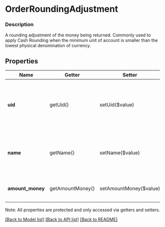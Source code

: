 # OrderRoundingAdjustment

### Description

A rounding adjustment of the money being returned. Commonly used to apply Cash Rounding when the minimum unit of account is smaller than the lowest physical denomination of currency.

## Properties
Name | Getter | Setter | Type | Description | Notes
------------ | ------------- | ------------- | ------------- | ------------- | -------------
**uid** | getUid() | setUid($value) | **string** | Unique ID that identifies the rounding adjustment only within this order. | [optional] 
**name** | getName() | setName($value) | **string** | The name of the rounding adjustment from the original sale Order. | [optional] 
**amount_money** | getAmountMoney() | setAmountMoney($value) | [**\SquareConnect\Model\Money**](Money.md) | Actual rounding adjustment amount. | [optional] 

Note: All properties are protected and only accessed via getters and setters.

[[Back to Model list]](../../README.md#documentation-for-models) [[Back to API list]](../../README.md#documentation-for-api-endpoints) [[Back to README]](../../README.md)

